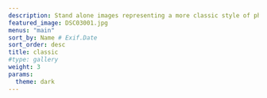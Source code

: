 ```yaml
---
description: Stand alone images representing a more classic style of photography.
featured_image: DSC03001.jpg
menus: "main"
sort_by: Name # Exif.Date
sort_order: desc
title: classic
#type: gallery
weight: 3
params:
  theme: dark
---
```

